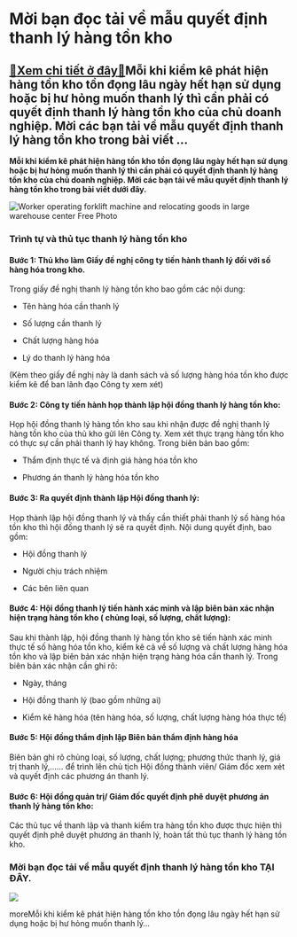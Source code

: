 Mời bạn đọc tải về mẫu quyết định thanh lý hàng tồn kho
=======================================================

[:gift:Xem chi tiết ở đây:gift:](https://hddtvn.com/moi-ban-doc-tai-ve-mau-quyet-dinh-thanh-ly-hang-ton-kho/)Mỗi khi kiểm kê phát hiện hàng tồn kho tồn đọng lâu ngày hết hạn sử dụng hoặc bị hư hỏng muốn thanh lý thì cần phải có quyết định thanh lý hàng tồn kho của chủ doanh nghiệp. Mời các bạn tải về mẫu quyết định thanh lý hàng tồn kho trong bài viết …
------------------------------------------------------------------------------------------------------------------------------------------------------------------------------------------------------------------------------------------------------

**Mỗi khi kiểm kê phát hiện hàng tồn kho tồn đọng lâu ngày hết hạn sử dụng hoặc bị hư hỏng muốn thanh lý thì cần phải có quyết định thanh lý hàng tồn kho của chủ doanh nghiệp. Mời các bạn tải về mẫu quyết định thanh lý hàng tồn kho trong bài viết dưới đây.**


![Worker operating forklift machine and relocating goods in large warehouse center Free Photo](https://hddtvn.com/wp-content/uploads/2021/02/worker-operating-forklift-machine-relocating-goods-large-warehouse-center_342744-44.jpg)


### Trình tự và thủ tục thanh lý hàng tồn kho


#### Bước 1: Thủ kho làm Giấy đề nghị công ty tiến hành thanh lý đối với số hàng hóa trong kho.


Trong giấy đề nghị thanh lý hàng tồn kho bao gồm các nội dung:




* Tên hàng hóa cần thanh lý

* Số lượng cần thanh lý

* Chất lượng hàng hóa

* Lý do thanh lý hàng hóa  

(Kèm theo giấy đề nghị này là danh sách và số lượng hàng hóa tồn kho được kiểm kê để ban lãnh đạo Công ty xem xét)



#### Bước 2: Công ty tiến hành họp thành lập hội đồng thanh lý hàng tồn kho:


Họp hội đồng thanh lý hàng tồn kho sau khi nhận được đề nghị thanh lý hàng tồn kho của thủ kho gửi lên Công ty. Xem xét thực trạng hàng tồn kho có thực sự cần phải thanh lý hay không. Trong biên bản bao gồm:




* Thẩm định thực tế và định giá hàng hóa tồn kho

* Phương án thanh lý hàng hóa tồn kho



#### Bước 3: Ra quyết định thành lập Hội đồng thanh lý:


Họp thành lập hội đồng thanh lý và thấy cần thiết phải thanh lý số hàng hóa tồn kho thì hội đồng thanh lý sẽ ra quyết định. Nội dung quyết định, bao gồm:




* Hội đồng thanh lý

* Người chịu trách nhiệm

* Các bên liên quan



#### Bước 4: Hội đồng thanh lý tiến hành xác minh và lập biên bản xác nhận hiện trạng hàng tồn kho ( chủng loại, số lượng, chất lượng):


Sau khi thành lập, hội đồng thanh lý hàng tồn kho sẽ tiến hành xác minh thực tế số hàng hóa tồn kho, kiểm kê cả về số lượng và chất lượng hàng hóa tồn kho và lập biên bản xác nhận hiện trạng hàng hóa cần thanh lý. Trong biên bản xác nhận cần ghi rõ:




* Ngày, tháng

* Hội đồng thanh lý (bao gồm những ai)

* Kiểm kê hàng hóa (tên hàng hóa, số lượng, chất lượng hàng hóa thực tế)



#### Bước 5: Hội đồng thẩm định lập Biên bản thẩm định hàng hóa


Biên bản ghi rõ chủng loại, số lượng, chất lượng; phương thức thanh lý, giá trị thanh lý,…… để trình lên chủ tịch Hội đồng thành viên/ Giám đốc xem xét và quyết định các phương án thanh lý.


#### Bước 6: Hội đồng quản trị/ Giám đốc quyết định phê duyệt phương án thanh lý hàng tồn kho:


Các thủ tục về thanh lập và thanh kiểm tra hàng tồn kho được thực hiện thì quyết định phê duyệt phương án thanh lý, hoàn tất thủ tục thanh lý hàng tồn kho.


### Mời bạn đọc tải về mẫu quyết định thanh lý hàng tồn kho **TẠI ĐÂY**.


![](https://hddtvn.com/wp-content/uploads/2021/02/99-1.png)


moreMỗi khi kiểm kê phát hiện hàng tồn kho tồn đọng lâu ngày hết hạn sử dụng hoặc bị hư hỏng muốn thanh lý…

